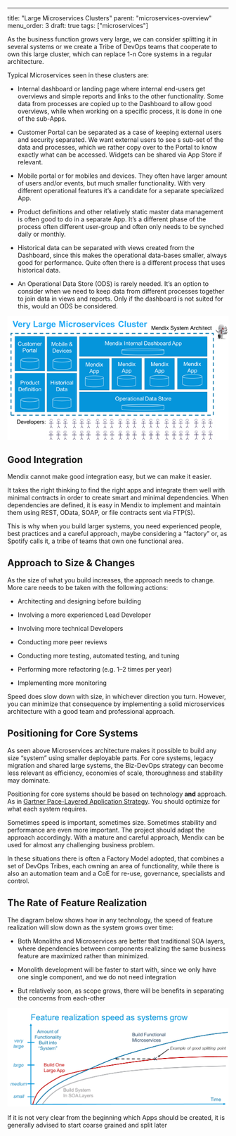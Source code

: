 ---
title: "Large Microservices Clusters"
parent: "microservices-overview"
menu_order: 3
draft: true
tags: ["microservices"]

As the business function grows very large, we can consider splitting it in
several systems or we create a Tribe of DevOps teams that cooperate to own this
large cluster, which can replace 1-n Core systems in a regular architecture.

Typical Microservices seen in these clusters are:

-   Internal dashboard or landing page where internal end-users get overviews
    and simple reports and links to the other functionality. Some data from
    processes are copied up to the Dashboard to allow good overviews, while when
    working on a specific process, it is done in one of the sub-Apps.

-   Customer Portal can be separated as a case of keeping external users and
    security separated. We want external users to see s sub-set of the data and
    processes, which we rather copy over to the Portal to know exactly what can
    be accessed. Widgets can be shared via App Store if relevant.

-   Mobile portal or for mobiles and devices. They often have larger amount of
    users and/or events, but much smaller functionality. With very different
    operational features it’s a candidate for a separate specialized App.

-   Product definitions and other relatively static master data management is
    often good to do in a separate App. It’s a different phase of the process
    often different user-group and often only needs to be synched daily or
    monthly.

-   Historical data can be separated with views created from the Dashboard,
    since this makes the operational data-bases smaller, always good for
    performance. Quite often there is a different process that uses historical
    data.

-   An Operational Data Store (ODS) is rarely needed. It’s an option to consider
    when we need to keep data from different processes together to join data in
    views and reports. Only if the dashboard is not suited for this, would an
    ODS be considered.

![](attachments/large-microservice-clusters/84c139e2e67e749fe4df9fe5a4f0c9f7.png)

Good Integration 
-----------------

Mendix cannot make good integration easy, but we can make it easier.

It takes the right thinking to find the right apps and integrate them well with
minimal contracts in order to create smart and minimal dependencies. When
dependencies are defined, it is easy in Mendix to implement and maintain them
using REST, OData, SOAP, or file contracts sent via FTP(S).

This is why when you build larger systems, you need experienced people, best
practices and a careful approach, maybe considering a “factory” or, as Spotify
calls it, a tribe of teams that own one functional area.

Approach to Size & Changes
--------------------------

As the size of what you build increases, the approach needs to change. More care
needs to be taken with the following actions:

-   Architecting and designing before building

-   Involving a more experienced Lead Developer

-   Involving more technical Developers

-   Conducting more peer reviews

-   Conducting more testing, automated testing, and tuning

-   Performing more refactoring (e.g. 1–2 times per year)

-   Implementing more monitoring

Speed does slow down with size, in whichever direction you turn. However, you
can minimize that consequence by implementing a solid microservices architecture
with a good team and professional approach.

Positioning for Core Systems
----------------------------

As seen above Microservices architecture makes it possible to build any size
“system” using smaller deployable parts. For core systems, legacy migration and
shared large systems, the Biz-DevOps strategy can become less relevant as
efficiency, economies of scale, thoroughness and stability may dominate.

Positioning for core systems should be based on technology **and** approach. As
in [Gartner Pace-Layered Application
Strategy](https://www.gartner.com/binaries/content/assets/events/keywords/applications/apn30/pace-layered-applications-research-report.pdf).
You should optimize for what each system requires.

Sometimes speed is important, sometimes size. Sometimes stability and
performance are even more important. The project should adapt the approach
accordingly. With a mature and careful approach, Mendix can be used for almost
any challenging business problem.

In these situations there is often a Factory Model adopted, that combines a set
of DevOps Tribes, each owning an area of functionality, while there is also an
automation team and a CoE for re-use, governance, specialists and control.

The Rate of Feature Realization
-------------------------------

The diagram below shows how in any technology, the speed of feature realization
will slow down as the system grows over time:

-   Both Monoliths and Microservices are better that traditional SOA layers,
    where dependencies between components realizing the same business feature
    are maximized rather than minimized.

-   Monolith development will be faster to start with, since we only have one
    single component, and we do not need integration

-   But relatively soon, as scope grows, there will be benefits in separating
    the concerns from each-other

![](attachments/large-microservice-clusters/e3fbeba9e088d33cdabd37a230795cfa.png)

If it is not very clear from the beginning which Apps should be created, it is
generally advised to start coarse grained and split later
